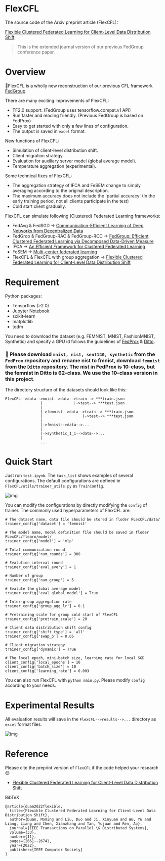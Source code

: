 # FlexCFL

The source code of the Arxiv preprint article (FlexCFL):

[Flexible Clustered Federated Learning for Client-Level Data Distribution Shift](https://arxiv.org/abs/2108.09749)
> This is the extended journal version of our previous FedGroup conference paper.

# Overview
🎉FlexCFL is a wholly new reconstruction of our previous CFL framework [FedGroup](https://github.com/morningD/GrouProx).

There are many exciting improvements of FlexCFL:
- TF2.0 support. (FedGroup uses tensorflow.compat.v1 API)
- Run faster and reading friendly. (Previous FedGroup is based on FedProx)
- Easy to get started with only a few lines of configuration.
- The output is saved in `excel` format.

New functions of FlexCFL:
- Simulation of client-level distribution shift.
- Client migration strategy.
- Evaluation for auxiliary server model (global average model).
- Temperature aggregation (experimental).

Some technical fixes of FlexCFL:
- The aggregation strategy of IFCA and FeSEM change to simply averaging according to the original description.
- The maximum accuracy does not include the 'partial accuracy' (In the early training period, not all clients participate in the test)
- Cold start client gradually.

FlexCFL can simulate following (Clustered) Federated Learning frameworks:
- FedAvg & FedSGD -> [Communication-Efficient Learning of Deep Networks from Decentralized Data](http://proceedings.mlr.press/v54/mcmahan17a.html)
- FedGrop & FedGroup-RAC & FedGroup-RCC -> [FedGroup: Efficient Clustered Federated Learning via Decomposed Data-Driven Measure](https://arxiv.org/abs/2010.06870)
- IFCA -> [An Efficient Framework for Clustered Federated Learning](https://proceedings.neurips.cc/paper/2020/hash/e32cc80bf07915058ce90722ee17bb71-Abstract.html)
- FeSEM -> [Multi-center federated learning](https://arxiv.org/abs/2005.01026)
- FlexCFL & FlexCFL with group aggregation -> [Flexible Clustered Federated Learning for Client-Level Data Distribution Shift](https://arxiv.org/abs/2108.09749)

# Requirement
Python packages:
- Tensorflow (>2.0)
- Jupyter Notebook
- scikit-learn
- matplotlib
- tqdm
 
 You need to download the dataset (e.g. FEMNIST, MNIST, FashionMNIST, Synthetic) and specify a GPU id follows the guidelines of [FedProx](https://github.com/litian96/FedProx) & [Ditto](https://github.com/litian96/ditto). 

### 📌 Please download `mnist, nist, sent140, synthetic` from the `FedProx` repository and rename nist to fmnist, download `femnist` from the `Ditto` repository. The nist in FedProx is 10-class, but the femnist in Ditto is 62-class. We use the 10-class version in this project.

The directory structure of the datasets should look like this:

```
FlexCFL-->data-->mnist-->data-->train--> ***train.json
                |              |->test--> ***test.json
                |
                |->femnist-->data-->train--> ***train.json
                |                  |->test--> ***test.json
                |
                |->fmnist-->data-->...
                |
                |->synthetic_1_1-->data-->...
                |
                ...
```
# Quick Start

Just run `test.ipynb`.
The `task_list` shows examples of several configurations.
The default configurations are defined in `FlexCFL/utils/trainer_utils.py` as `TrainConfig`.

![img](https://i.imgur.com/PIJDLJD.jpg)

You can modify the configurations by directly modifying the `config` of trainer.
The commonly used hyperparameters of FlexCFL are:
```
# The dataset name, data file should be stored in floder FLexCFL/data/
trainer_config['dataset'] = 'femnist'

# The model name, model definition file should be saved in floder FLexCFL/flearn/model/
trainer_config['model'] = 'mlp'

# Total communication round
trainer_config['num_rounds'] = 300

# Evalution interval round
trainer_config['eval_every'] = 1

# Number of group
trainer_config['num_group'] = 5

# Evalute the global average model
trainer_config['eval_global_model'] = True

# Inter-group aggregation rate
trainer_config['group_agg_lr'] = 0.1

# Pretraining scale for group cold start of FlexCFL
trainer_config['pretrain_scale'] = 20

# Client data distribution shift config
trainer_config['shift_type'] = 'all'
trainer_config['swap_p'] = 0.05

# Client migration strategy
trainer_config['dynamic'] = True

# The local epoch, mini-batch size, learning rate for local SGD
client_config['local_epochs'] = 10
client_config['batch_size'] = 10
client_config['learning_rate'] = 0.003

```

You can also run FlexCFL with `python main.py`. Please modify `config` according to your needs.

# Experimental Results
All evaluation results will save in the `FlexCFL-->results-->...` directory as `excel` format files.

![img](https://i.imgur.com/87NfC3j.jpg)

# Reference
Please cite the preprint version of `FlexCFL` if the code helped your research 😊

- [Flexible Clustered Federated Learning for Client-Level Data Distribution Shift](https://arxiv.org/abs/2108.09749)

BibTeX
```
@article{duan2022flexible,
  title={Flexible Clustered Federated Learning for Client-Level Data Distribution Shift},
  author={Duan, Moming and Liu, Duo and Ji, Xinyuan and Wu, Yu and Liang, Liang and Chen, Xianzhang and Tan, Yujuan and Ren, Ao},
  journal={IEEE Transactions on Parallel \& Distributed Systems},
  volume={33},
  number={11},
  pages={2661--2674},
  year={2022},
  publisher={IEEE Computer Society}
}
```

